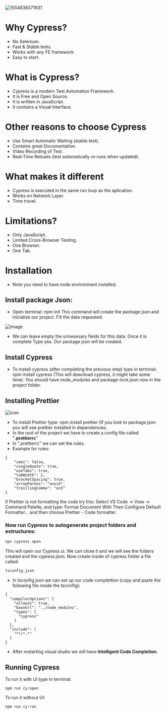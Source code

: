 ![1554836371931](https://user-images.githubusercontent.com/67669609/104491338-dcaf1980-55b0-11eb-8040-4554ba1d1ca0.png)

# Why Cypress?

- No Selenium.
- Fast & Stable tests.
- Works with any FE framework.
- Easy to start.
 
# What is Cypress?

- Cypress is a modern Test Automation Framework.
- It is Free and Open Source.
- It is written in JavaScript.
- It contains a Visual Interface.

# Other reasons to choose Cypress

- Use Smart Automatic Waiting (stable test).
- Contains great Documentation.
- Video Recording of Test.
- Real-Time Reloads (test automatically re-runs when updated).

# What makes it different

- Cypress is executed in the same run loop as the aplication.
- Works on Network Layer.
- Time travel.

# Limitations?

- Only JavaScript.
- Limited Cross-Browser Testing.
- One Browser.
- One Tab.

# Installation

- Note you need to have node environment installed.

## Install package Json:

- Open terminal: npm init
This command will create the package json and inicialize our project.
Fill the data requested:

![image](https://user-images.githubusercontent.com/67669609/104499073-4f24f700-55bb-11eb-99a7-2d5bef0ceaea.png)
- We can leave empty the unnesesary fields for this data.
Once it is complete Type yes. Our package json will be created.

## Install Cypress
- To install cypress (after completing the previous step) type in terminal: npm install cypress (This will download cypress, it might take some time). You should have node_modules and package-lock.json now in the project folder.


## Installing Prettier
![icon](https://user-images.githubusercontent.com/67669609/104533030-51ee0f00-55f0-11eb-897c-6593f9dde141.png)

- To install Prettier type: npm install prettier (If you look to package.json you will see prettier installed in dependencies.
- In the root of the project we have to create a config file called "**.prettierrc**"
- In ".prettierrc" we can set the rules.
- Example for rules:

```
{
    "semi": false,
    "singleQuote": true,
    "useTabs": true,
    "tabWidth": 2,
    "bracketSpacing": true,
    "arrowParens": "avoid",
    "traillingComma": "es5"
}
```
If Prettier is not formatting the code try this:
Select VS Code -> View -> Command Palette, and type: Format Document With
Then Configure Default Formatter... and then choose Prettier - Code formatter.

### Now run Cypress to autogenerate project folders and estructures:
```bash
npx cypress open  
```
This will open our Cypress ui. We can close it and we will see the folders created and the cypress.json. Now create inside of cypress folder a file called:
```bash
tsconfig.json
```
- In tsconfig.json we can set up our code complettion (copy and paste the following file inside the tsconfig):
```
{
  "compilerOptions": {
    "allowJs": true,
    "baseUrl": "../node_modules",
    "types": [
      "cypress"
    ]
  },
  "include": [
    "**/*.*"
  ]
}
```
- After restarting visual studio we will have **Intelligent Code Completion**.

## Running Cypress

To run it with UI type in terminal:
```
npm run cy:open
```
To run it without UI:
```
npm run cy:run
```
